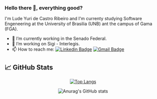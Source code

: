 ### Hello there 👋, everything good?

I'm Lude Yuri de Castro Ribeiro and I'm currenty studying Software Engeneering at the <a style="text-decoration:none;" href="http://www.unb.br">University of Brasilia</a> (UNB) ant the campus of Gama (FGA).

<!--**luderibeiro/luderibeiro** is a ✨ _special_ ✨ repository because its `README.md` (this file) appears on your GitHub profile.-->
- 🔭 I’m currently working in the Senado Federal.
- 👯 I’m working on Sigi - Interlegis.
- 📫 How to reach me: [![Linkedin Badge](https://img.shields.io/badge/-luderibeiro-blue?style=flat-square&logo=Linkedin&logoColor=white&link=https://https://www.linkedin.com/in/luderibeiro/)](https://www.linkedin.com/in/daniela-soares-de-oliveira-b994bb1b3/) [![Gmail Badge](https://img.shields.io/badge/-ludeyuri07@gmail.com-c14438?style=flat-square&logo=Gmail&logoColor=white&link=mailto:ludeyuri07@gmail.com)](mailto:dannysoaresdeoliveira@gmail.com)

## 📈 GitHub Stats
<div align="center">

[![Top Langs](https://github-readme-stats.vercel.app/api/top-langs/?username=anuraghazra&layout=compact&theme=tokyonight&langs_count=10)](https://github.com/anuraghazra/github-readme-stats)

![Anurag's GitHub stats](https://github-readme-stats.vercel.app/api?username=luderibeiro&show_icons=true&theme=tokyonight)

<!--[![Readme Card](https://github-readme-stats.vercel.app/api/pin/?username=luderibeiro&repo=github-readme-stats)](https://github.com/luderibeiro/github-readme-stats)-->

</div>
